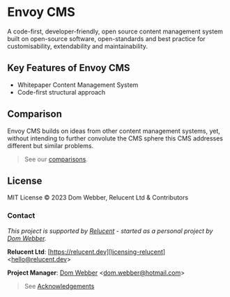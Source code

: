# Envoy CMS

A code-first, developer-friendly, open source content management system built
on open-source software, open-standards and best practice for customisability,
extendability and maintainability.

## Key Features of Envoy CMS

- Whitepaper Content Management System
- Code-first structural approach

## Comparison

Envoy CMS builds on ideas from other content management systems, yet, without
intending to further convolute the CMS sphere this CMS addresses different but
similar problems.

> See our [comparisons](./docs/comparison/).

## License

MIT License &copy; 2023 Dom Webber, Relucent Ltd & Contributors

### Contact

*This project is supported by [Relucent][licensing-relucent] - started as a
personal project by [Dom Webber][licensing-domwebber].*

**Relucent Ltd**: [https://relucent.dev][licensing-relucent] <<hello@relucent.dev>>

**Project Manager**: [Dom Webber][licensing-domwebber] <<dom.webber@hotmail.com>>

> See [Acknowledgements](ACKNOWLEDGEMENTS.md)

<!-- References: -->
<!-- Ownership, Licensing & Copyright: -->
[licensing-relucent]: https://relucent.dev "Relucent's Website"
[licensing-domwebber]: https://github.com/domwebber "Dom Webber's GitHub Profile"
